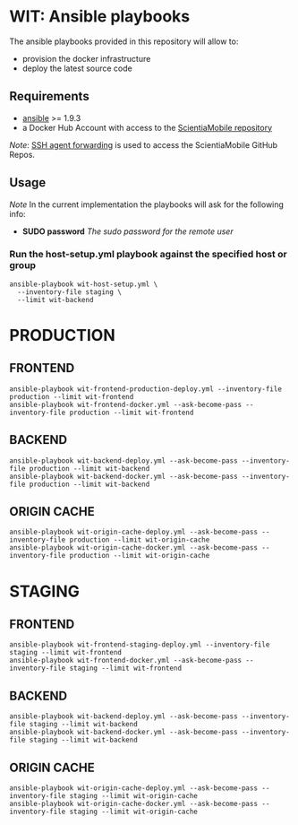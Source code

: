 # WIT: Ansible playbooks

The ansible playbooks provided in this repository will allow to:
- provision the docker infrastructure
- deploy the latest source code

## Requirements
- [ansible](http://www.ansible.com) >= 1.9.3
- a Docker Hub Account with access to the [ScientiaMobile repository](https://hub.docker.com/u/scientiamobile/dashboard/)

*Note*: [SSH agent forwarding](https://developer.github.com/guides/using-ssh-agent-forwarding/) is used to access the ScientiaMobile GitHub Repos.

## Usage

*Note* In the current implementation the playbooks will ask for the following info:

- **SUDO password** *The sudo password for the remote user*

### Run the host-setup.yml playbook against the specified host or group
    ansible-playbook wit-host-setup.yml \
      --inventory-file staging \
      --limit wit-backend

# PRODUCTION

## FRONTEND

    ansible-playbook wit-frontend-production-deploy.yml --inventory-file production --limit wit-frontend
    ansible-playbook wit-frontend-docker.yml --ask-become-pass --inventory-file production --limit wit-frontend 

## BACKEND

    ansible-playbook wit-backend-deploy.yml --ask-become-pass --inventory-file production --limit wit-backend
    ansible-playbook wit-backend-docker.yml --ask-become-pass --inventory-file production --limit wit-backend

## ORIGIN CACHE

    ansible-playbook wit-origin-cache-deploy.yml --ask-become-pass --inventory-file production --limit wit-origin-cache
    ansible-playbook wit-origin-cache-docker.yml --ask-become-pass --inventory-file production --limit wit-origin-cache
      
      
# STAGING

## FRONTEND

    ansible-playbook wit-frontend-staging-deploy.yml --inventory-file staging --limit wit-frontend
    ansible-playbook wit-frontend-docker.yml --ask-become-pass --inventory-file staging --limit wit-frontend 

## BACKEND

    ansible-playbook wit-backend-deploy.yml --ask-become-pass --inventory-file staging --limit wit-backend
    ansible-playbook wit-backend-docker.yml --ask-become-pass --inventory-file staging --limit wit-backend

## ORIGIN CACHE

    ansible-playbook wit-origin-cache-deploy.yml --ask-become-pass --inventory-file staging --limit wit-origin-cache
    ansible-playbook wit-origin-cache-docker.yml --ask-become-pass --inventory-file staging --limit wit-origin-cache

